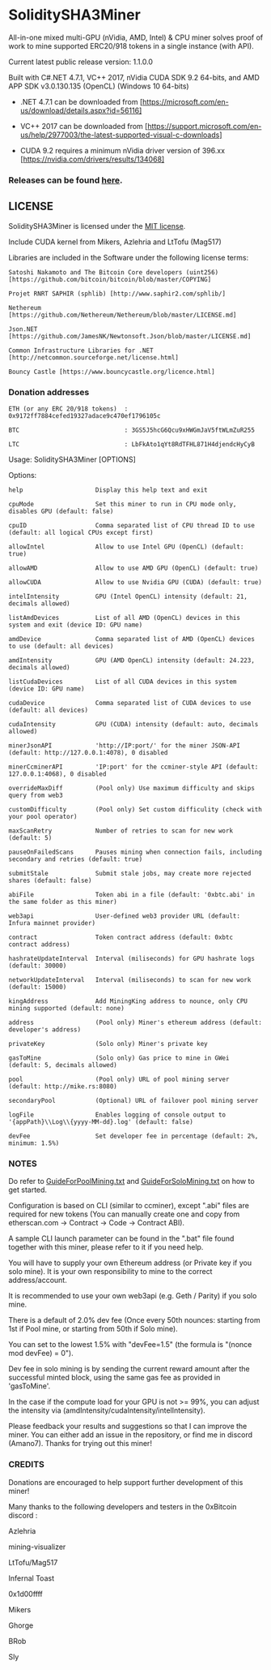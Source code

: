 # SoliditySHA3Miner
All-in-one mixed multi-GPU (nVidia, AMD, Intel) & CPU miner solves proof of work to mine supported ERC20/918 tokens in a single instance (with API).

Current latest public release version: 1.1.0.0

Built with C#.NET 4.7.1, VC++ 2017, nVidia CUDA SDK 9.2 64-bits, and AMD APP SDK v3.0.130.135 (OpenCL) (Windows 10 64-bits)

- .NET 4.7.1 can be downloaded from [https://microsoft.com/en-us/download/details.aspx?id=56116]

- VC++ 2017 can be downloaded from [https://support.microsoft.com/en-us/help/2977003/the-latest-supported-visual-c-downloads]

- CUDA 9.2 requires a minimum nVidia driver version of 396.xx [https://nvidia.com/drivers/results/134068]

### Releases can be found [here](https://github.com/lwYeo/SoliditySHA3Miner/releases).


## LICENSE

SoliditySHA3Miner is licensed under the [MIT license](https://github.com/lwYeo/SoliditySHA3Miner/blob/master/LICENSE).

Include CUDA kernel from Mikers, Azlehria and LtTofu (Mag517)

Libraries are included in the Software under the following license terms:

    Satoshi Nakamoto and The Bitcoin Core developers (uint256) [https://github.com/bitcoin/bitcoin/blob/master/COPYING]
    
    Projet RNRT SAPHIR (sphlib) [http://www.saphir2.com/sphlib/]
    
    Nethereum [https://github.com/Nethereum/Nethereum/blob/master/LICENSE.md]
    
    Json.NET [https://github.com/JamesNK/Newtonsoft.Json/blob/master/LICENSE.md]
    
    Common Infrastructure Libraries for .NET [http://netcommon.sourceforge.net/license.html]
    
    Bouncy Castle [https://www.bouncycastle.org/licence.html]
    

### Donation addresses

    ETH (or any ERC 20/918 tokens)  : 0x9172ff7884cefed19327adace9c470ef1796105c
    
    BTC                             : 3GS5J5hcG6Qcu9xHWGmJaV5ftWLmZuR255
    
    LTC                             : LbFkAto1qYt8RdTFHL871H4djendcHyCyB
    

Usage: SoliditySHA3Miner [OPTIONS]

Options:

    help                    Display this help text and exit
	
    cpuMode                 Set this miner to run in CPU mode only, disables GPU (default: false)
	
    cpuID                   Comma separated list of CPU thread ID to use (default: all logical CPUs except first)
	
    allowIntel              Allow to use Intel GPU (OpenCL) (default: true)
	
    allowAMD                Allow to use AMD GPU (OpenCL) (default: true)
	
    allowCUDA               Allow to use Nvidia GPU (CUDA) (default: true)
	
    intelIntensity          GPU (Intel OpenCL) intensity (default: 21, decimals allowed)
	
    listAmdDevices          List of all AMD (OpenCL) devices in this system and exit (device ID: GPU name)
	
    amdDevice               Comma separated list of AMD (OpenCL) devices to use (default: all devices)
	
    amdIntensity            GPU (AMD OpenCL) intensity (default: 24.223, decimals allowed)
	
    listCudaDevices         List of all CUDA devices in this system (device ID: GPU name)
	
    cudaDevice              Comma separated list of CUDA devices to use (default: all devices)
	
    cudaIntensity           GPU (CUDA) intensity (default: auto, decimals allowed)
	
    minerJsonAPI            'http://IP:port/' for the miner JSON-API (default: http://127.0.0.1:4078), 0 disabled
	
    minerCcminerAPI         'IP:port' for the ccminer-style API (default: 127.0.0.1:4068), 0 disabled
	
    overrideMaxDiff         (Pool only) Use maximum difficulty and skips query from web3
	
    customDifficulty        (Pool only) Set custom difficulity (check with your pool operator)
	
    maxScanRetry            Number of retries to scan for new work (default: 5)
	
    pauseOnFailedScans      Pauses mining when connection fails, including secondary and retries (default: true)
	
    submitStale             Submit stale jobs, may create more rejected shares (default: false)
	
    abiFile                 Token abi in a file (default: '0xbtc.abi' in the same folder as this miner)
	
    web3api                 User-defined web3 provider URL (default: Infura mainnet provider)
	
    contract                Token contract address (default: 0xbtc contract address)
	
    hashrateUpdateInterval  Interval (miliseconds) for GPU hashrate logs (default: 30000)
	
    networkUpdateInterval   Interval (miliseconds) to scan for new work (default: 15000)
	
    kingAddress             Add MiningKing address to nounce, only CPU mining supported (default: none)
	
    address                 (Pool only) Miner's ethereum address (default: developer's address)
	
    privateKey              (Solo only) Miner's private key
	
    gasToMine               (Solo only) Gas price to mine in GWei (default: 5, decimals allowed)
	
    pool                    (Pool only) URL of pool mining server (default: http://mike.rs:8080)
	
    secondaryPool           (Optional) URL of failover pool mining server
	
	logFile                 Enables logging of console output to '{appPath}\\Log\\{yyyy-MM-dd}.log' (default: false)
	
    devFee                  Set developer fee in percentage (default: 2%, minimum: 1.5%)
    

### NOTES

Do refer to [GuideForPoolMining.txt](https://github.com/lwYeo/SoliditySHA3Miner/blob/master/SoliditySHA3Miner/GuideForPoolMining.txt) and [GuideForSoloMining.txt](https://github.com/lwYeo/SoliditySHA3Miner/blob/master/SoliditySHA3Miner/GuideForSoloMining.txt) on how to get started.

Configuration is based on CLI (similar to ccminer), except ".abi" files are required for new tokens (You can manually create one and copy from etherscan.com -> Contract -> Code -> Contract ABI).

A sample CLI launch parameter can be found in the ".bat" file found together with this miner, please refer to it if you need help.

You will have to supply your own Ethereum address (or Private key if you solo mine). It is your own responsibility to mine to the correct address/account.

It is recommended to use your own web3api (e.g. Geth / Parity) if you solo mine.

There is a default of 2.0% dev fee (Once every 50th nounces: starting from 1st if Pool mine, or starting from 50th if Solo mine).

You can set to the lowest 1.5% with "devFee=1.5" (the formula is "(nonce mod devFee) = 0").

Dev fee in solo mining is by sending the current reward amount after the successful minted block, using the same gas fee as provided in 'gasToMine'.

In the case if the compute load for your GPU is not >= 99%, you can adjust the intensity via (amdIntensity/cudaIntensity/intelIntensity).

Please feedback your results and suggestions so that I can improve the miner. You can either add an issue in the repository, or find me in discord (Amano7). Thanks for trying out this miner!

### CREDITS

Donations are encouraged to help support further development of this miner!

Many thanks to the following developers and testers in the 0xBitcoin discord :

Azlehria

mining-visualizer

LtTofu/Mag517

Infernal Toast

0x1d00ffff

Mikers

Ghorge

BRob

Sly
